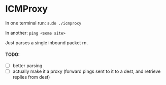 # ICMProxy

In one terminal run:
`sudo ./icmproxy`

In another:
`ping <some site>`

Just parses a single inbound packet rn.

#### TODO:
- [ ] better parsing
- [ ] actually make it a proxy (forward pings sent to it to a dest, and retrieve replies from dest)

